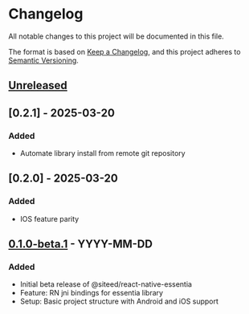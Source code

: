 # Changelog

All notable changes to this project will be documented in this file.

The format is based on [Keep a Changelog](https://keepachangelog.com/en/1.0.0/),
and this project adheres to [Semantic Versioning](https://semver.org/spec/v2.0.0.html).

## [Unreleased]

## [0.2.1] - 2025-03-20
### Added
- Automate library install from remote git repository

## [0.2.0] - 2025-03-20
### Added
- IOS feature parity

## [0.1.0-beta.1] - YYYY-MM-DD
### Added
- Initial beta release of @siteed/react-native-essentia
- Feature: RN jni bindings for essentia library
- Setup: Basic project structure with Android and iOS support

[Unreleased]: https://github.com/deeeed/expo-audio-stream/compare/@siteed/react-native-essentia@0.1.0-beta.1...HEAD
[0.1.0-beta.1]: https://github.com/deeeed/expo-audio-stream/releases/tag/@siteed/react-native-essentia@0.1.0-beta.1
